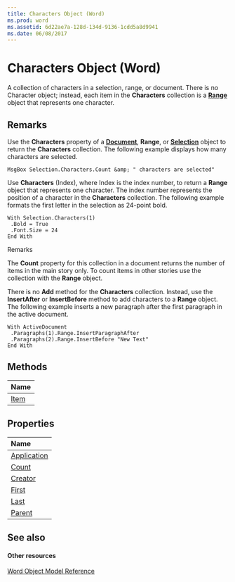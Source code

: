 ```yaml
---
title: Characters Object (Word)
ms.prod: word
ms.assetid: 6d22ae7a-128d-134d-9136-1cdd5a8d9941
ms.date: 06/08/2017
---
```



# Characters Object (Word)

A collection of characters in a selection, range, or document. There is no Character object; instead, each item in the **Characters** collection is a **[Range](range-object-word.md)** object that represents one character.


## Remarks

Use the **Characters** property of a **[Document](document-object-word.md)**, **Range**, or **[Selection](selection-object-word.md)** object to return the **Characters** collection. The following example displays how many characters are selected.


```
MsgBox Selection.Characters.Count &amp; " characters are selected"
```

Use **Characters** (Index), where Index is the index number, to return a **Range** object that represents one character. The index number represents the position of a character in the **Characters** collection. The following example formats the first letter in the selection as 24-point bold.




```
With Selection.Characters(1) 
 .Bold = True 
 .Font.Size = 24 
End With
```

Remarks

The **Count** property for this collection in a document returns the number of items in the main story only. To count items in other stories use the collection with the **Range** object.

There is no **Add** method for the **Characters** collection. Instead, use the **InsertAfter** or **InsertBefore** method to add characters to a **Range** object. The following example inserts a new paragraph after the first paragraph in the active document.




```
With ActiveDocument 
 .Paragraphs(1).Range.InsertParagraphAfter 
 .Paragraphs(2).Range.InsertBefore "New Text" 
End With
```


## Methods



|**Name**|
|:-----|
|[Item](characters-item-method-word.md)|

## Properties



|**Name**|
|:-----|
|[Application](characters-application-property-word.md)|
|[Count](characters-count-property-word.md)|
|[Creator](characters-creator-property-word.md)|
|[First](characters-first-property-word.md)|
|[Last](characters-last-property-word.md)|
|[Parent](characters-parent-property-word.md)|

## See also


#### Other resources


[Word Object Model Reference](http://msdn.microsoft.com/library/be452561-b436-bb9b-6f94-3faa9a74a6fd%28Office.15%29.aspx)

